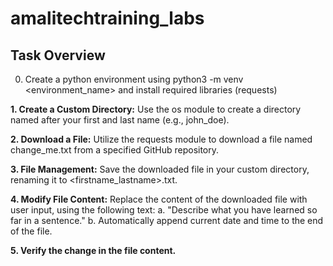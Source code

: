 # amalitechtraining_labs

## Task Overview

0. Create a python environment using python3 -m venv <environment_name> and install
required libraries (requests)

**1. Create a Custom Directory:** Use the os module to create a directory named after your first and last name (e.g., john_doe).

**2. Download a File:** Utilize the requests module to download a file named
change_me.txt from a specified GitHub repository.

**3. File Management:** Save the downloaded file in your custom directory, renaming it
to <firstname_lastname>.txt.

**4. Modify File Content:** Replace the content of the downloaded file with user input,
using the following text:
  a. "Describe what you have learned so far in a sentence."
  b. Automatically append current date and time to the end of the file.
  
**5. Verify the change in the file content.**
